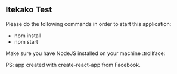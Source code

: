 ## Itekako Test

Please do the following commands in order to start this application:
- npm install
- npm start
 
 Make sure you have NodeJS installed on your machine :trollface:
 
 PS: app created with create-react-app from Facebook.